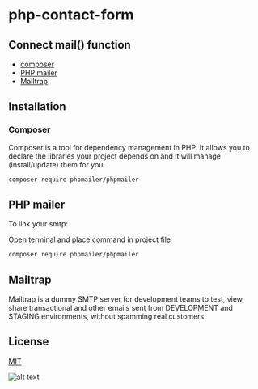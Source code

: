 # php-contact-form

## Connect mail() function 
- [composer](https://getcomposer.org)
- [PHP mailer](https://github.com/PHPMailer/PHPMailer)
- [Mailtrap](https://mailtrap.io/) 

## Installation
### Composer
Composer is a tool for dependency management in PHP. 
It allows you to declare the libraries your project depends on and it will manage (install/update) them for you.

```bash
composer require phpmailer/phpmailer
```

## PHP mailer 
To link your smtp: 

Open terminal and place command in project file 
```bash
composer require phpmailer/phpmailer
```
## Mailtrap 
Mailtrap is a dummy SMTP server for development teams to test, view, 
share transactional and other emails sent from DEVELOPMENT and STAGING environments, 
without spamming real customers

## License
[MIT](https://choosealicense.com/licenses/mit/)

![alt text](../img/contactform.png)

